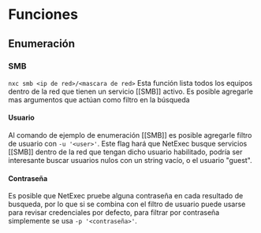 # Funciones
## Enumeración
### SMB
`nxc smb <ip de red>/<mascara de red>`
Esta función lista todos los equipos dentro de la red que tienen un servicio [[SMB]] activo. Es posible agregarle mas argumentos que actúan como filtro en la búsqueda
#### Usuario
Al comando de ejemplo de enumeración [[SMB]] es posible agregarle filtro de usuario con `-u '<user>'`. Este flag hará que NetExec busque servicios [[SMB]] dentro de la red que tengan dicho usuario habilitado, podría ser interesante buscar usuarios nulos con un string vacío, o el usuario "guest".
#### Contraseña
Es posible que NetExec pruebe alguna contraseña en cada resultado de busqueda, por lo que si se combina con el filtro de usuario puede usarse para revisar credenciales por defecto, para filtrar por contraseña simplemente se usa `-p '<contraseña>'`.